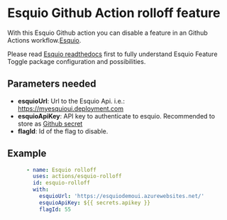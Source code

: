 # Esquio Github Action rolloff feature

With this Esquio Github action you can disable a feature in an Github Actions workflow.[Esquio](https://esquio.readthedocs.io/en/latest/).

Please read [Esquio readthedocs](https://esquio.readthedocs.io/en/latest/) first to fully understand Esquio Feature Toggle package configuration and possibilities.

## Parameters needed

- **esquioUrl**: Url to the Esquio Api. i.e.: https://myesquioui.deployment.com
- **esquioApiKey**: API key to authenticate to esquio. Recommended to store as [Github secret](https://help.github.com/en/github/automating-your-workflow-with-github-actions/virtual-environments-for-github-actions#creating-and-using-secrets-encrypted-variables)
- **flagId**: Id of the flag to disable.

## Example

```YAML
      - name: Esquio rolloff
        uses: actions/esquio-rolloff
        id: esquio-rolloff
        with:
          esquioUrl: 'https://esquiodemoui.azurewebsites.net/'
          esquioApiKey: ${{ secrets.apikey }}
          flagId: 55
```
